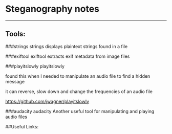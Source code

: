 #     Steganography notes

------------------------
##  Tools:

###strings
	strings <file>
displays plaintext strings found in a file

###exiftool
	exiftool <file>
extracts exif metadata from image files  

###playitslowly
	playitslowly <file>

found this when I needed to manipulate an audio file to find a hidden message

it can reverse, slow down and change the frequencies of an audio file

https://github.com/jwagner/playitslowly

###audacity
	audacity <file>
Another useful tool for manipulating and playing audio files

##Useful Links: